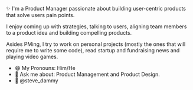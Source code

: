 ✨ I'm a Product Manager passionate about building user-centric products that solve users pain points.

I enjoy coming up with strategies, talking to users, aligning team members to a product idea and building compelling products.

Asides PMing, I try to work on personal projects (mostly the ones that will require me to write some code), read startup and fundraising news and playing video games.

- 😄 My Pronouns: Him/He
- 💬 Ask me about: Product Management and Product Design.
- 📱 @steve_dammy
